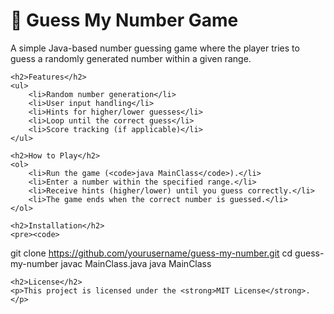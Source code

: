 <!DOCTYPE html>
<html lang="en">
<head>
    <meta charset="UTF-8">
    <meta name="viewport" content="width=device-width, initial-scale=1.0">
    <title>Guess My Number - Java Game</title>
</head>
<body>
    <h1>🎲 Guess My Number Game</h1>
    <p>A simple Java-based number guessing game where the player tries to guess a randomly generated number within a given range.</p>

    <h2>Features</h2>
    <ul>
        <li>Random number generation</li>
        <li>User input handling</li>
        <li>Hints for higher/lower guesses</li>
        <li>Loop until the correct guess</li>
        <li>Score tracking (if applicable)</li>
    </ul>

    <h2>How to Play</h2>
    <ol>
        <li>Run the game (<code>java MainClass</code>).</li>
        <li>Enter a number within the specified range.</li>
        <li>Receive hints (higher/lower) until you guess correctly.</li>
        <li>The game ends when the correct number is guessed.</li>
    </ol>

    <h2>Installation</h2>
    <pre><code>
git clone https://github.com/yourusername/guess-my-number.git
cd guess-my-number
javac MainClass.java
java MainClass
    </code></pre>

    <h2>License</h2>
    <p>This project is licensed under the <strong>MIT License</strong>.</p>
</body>
</html>
